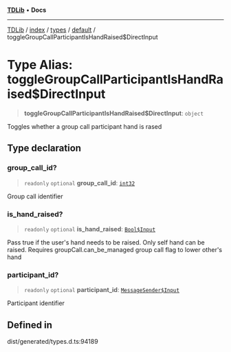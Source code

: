 [**TDLib**](../../../../../../README.md) • **Docs**

***

[TDLib](../../../../../../modules.md) / [index](../../../../../README.md) / [types](../../../README.md) / [default](../README.md) / toggleGroupCallParticipantIsHandRaised$DirectInput

# Type Alias: toggleGroupCallParticipantIsHandRaised$DirectInput

> **toggleGroupCallParticipantIsHandRaised$DirectInput**: `object`

Toggles whether a group call participant hand is rased

## Type declaration

### group\_call\_id?

> `readonly` `optional` **group\_call\_id**: [`int32`](int32.md)

Group call identifier

### is\_hand\_raised?

> `readonly` `optional` **is\_hand\_raised**: [`Bool$Input`](Bool$Input.md)

Pass true if the user's hand needs to be raised. Only self hand can be raised. Requires groupCall.can_be_managed group call flag to lower other's hand

### participant\_id?

> `readonly` `optional` **participant\_id**: [`MessageSender$Input`](MessageSender$Input.md)

Participant identifier

## Defined in

dist/generated/types.d.ts:94189
